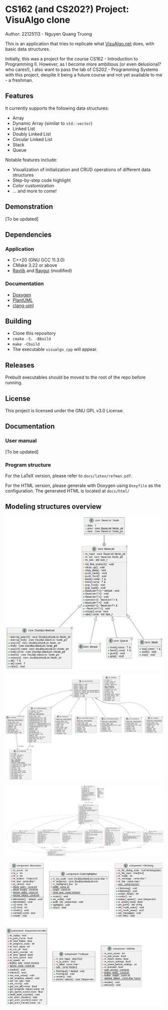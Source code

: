 # CS162 (and CS202?) Project: VisuAlgo clone

Author: 22125113 - Nguyen Quang Truong

This is an application that tries to replicate what [VisuAlgo.net](https://visualgo.net)
does, with basic data structures.

Initially, this was a project for the course CS162 - Introduction to Programming
II. However, as I become more ambitious (or even delusional? who cares!), I also
want to pass the lab of CS202 - Programming Systems with this project, despite
it being a future course and not yet available to me - a freshman.

## Features

It currently supports the following data structures:
- Array
- Dynamic Array (similar to `std::vector`)
- Linked List
- Doubly Linked List
- Circular Linked List
- Stack
- Queue

Notable features include:
- Visualization of initialization and CRUD operations of different data structures
- Step-by-step code highlight
- Color customization
- ... and more to come!

## Demonstration

[To be updated]

## Dependencies

### Application

- C++20 (GNU GCC 11.3.0)
- CMake 3.22 or above
- [Raylib](https://github.com/raysan5/raylib) and [Raygui](https://github.com/raysan5/raygui)
(modified)

### Documentation

- [Doxygen](https://www.doxygen.nl/)
- [PlantUML](https://plantuml.com/)
- [clang-uml](https://github.com/bkryza/clang-uml)

## Building

- Clone this repository
- `cmake -S. -Bbuild`
- `make -Cbuild`
- The executable `visualgo_cpp` will appear.

## Releases

Prebuilt executables should be moved to the root of the repo before running.

## License

This project is licensed under the GNU GPL v3.0 License.

## Documentation

### User manual

[To be updated]

### Program structure

For the LaTeX version, please refer to `docs/latex/refman.pdf`.

For the HTML version, please generate with Doxygen using `Doxyfile` as the
configuration. The generated HTML is located at `docs/html/`

## Modeling structures overview

![core](docs/diagrams/core.png)

![gui](docs/diagrams/gui.png)

![scene](docs/diagrams/scene.png)

![component](docs/diagrams/component.png)

